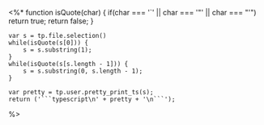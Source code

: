

<%*
	function isQuote(char) {
		if(char === '`' || char === '"' || char === "'") return true;
		return false;
	}
	
	var s = tp.file.selection()
	while(isQuote(s[0])) {
		s = s.substring(1);
	}
	while(isQuote(s[s.length - 1])) {
		s = s.substring(0, s.length - 1);
	}

	var pretty = tp.user.pretty_print_ts(s);
	return ('```typescript\n' + pretty + '\n```');
%>